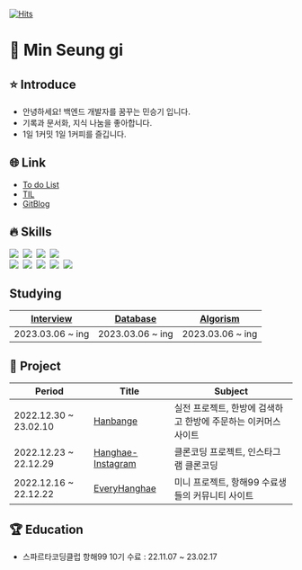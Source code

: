 <!-- <img align='rignt' src="http://mazassumnida.wtf/api/v2/generate_badge?boj=seungit">
 -->
[![Hits](https://hits.seeyoufarm.com/api/count/incr/badge.svg?url=https%3A%2F%2Fgithub.com%2FseunGit&count_bg=%233D4247&title_bg=%23A6A4A4&icon=&icon_color=%23FFFFFF&title=hits&edge_flat=false)](https://hits.seeyoufarm.com)
<h1> 🌱 Min Seung gi </h1>

## ⭐️ Introduce
- 안녕하세요! 백엔드 개발자를 꿈꾸는 민승기 입니다.
- 기록과 문서화, 지식 나눔을 좋아합니다.
- 1일 1커밋 1일 1커피를 즐깁니다.

## 🌐 **Link**
- [To do List](https://github.com/users/seunGit/projects/1)
- [TIL](https://github.com/seunGit/TIL-TodayILearned)
- [GitBlog](https://seungit.github.io/) 

  
## 🔥 **Skills**
<p align="left">
  <img src="https://img.shields.io/badge/html5-E34F26?style=for-the-badge&logo=html5&logoColor=white">&nbsp
  <img src="https://img.shields.io/badge/css-1572B6?style=for-the-badge&logo=css3&logoColor=white">&nbsp
  <img src="https://img.shields.io/badge/java-007396?style=for-the-badge&logo=java&logoColor=white">&nbsp
  <img src="https://img.shields.io/badge/spring-6DB33F?style=for-the-badge&logo=spring&logoColor=white">&nbsp
  <br>
  <img src="https://img.shields.io/badge/mysql-4479A1?style=for-the-badge&logo=mysql&logoColor=white">&nbsp
  <img src="https://img.shields.io/badge/gradle-02303A?style=for-the-badge&logo=gradle&logoColor=white">&nbsp
  <img src="https://img.shields.io/badge/aws-232F3E?style=for-the-badge&logo=amazonaws&logoColor=white">&nbsp
  <img src="https://img.shields.io/badge/github-181717?style=for-the-badge&logo=github&logoColor=white">&nbsp
  <img src="https://img.shields.io/badge/git-F05032?style=for-the-badge&logo=git&logoColor=white">&nbsp

<br>
 
## Studying
[Interview](https://github.com/Step-By-Step-Study-Group/Tech-Interview-Study)|[Database](https://github.com/seunGit/Database-Study)|[Algorism](https://github.com/seunGit/Algorism-Study)
--|--|--
2023.03.06 ~ ing|2023.03.06 ~ ing|2023.03.06 ~ ing

  
## 🌈 **Project**
Period|Title|Subject
--|---|---
2022.12.30 ~ 23.02.10|[Hanbange](https://github.com/Challenge-Hanbang-E)|실전 프로젝트, 한방에 검색하고 한방에 주문하는 이커머스 사이트
2022.12.23 ~ 22.12.29|[Hanghae-Instagram](https://github.com/seunGit/Hanghae-Instagram)|클론코딩 프로젝트, 인스타그램 클론코딩
2022.12.16 ~ 22.12.22|[EveryHanghae](https://github.com/seunGit/Everyhanghae)|미니 프로젝트, 항해99 수료생들의 커뮤니티 사이트

## 🏆 Education
- 스파르타코딩클럽 항해99 10기 수료 : 22.11.07 ~ 23.02.17


<!--
![HTML5](https://img.shields.io/badge/HTML5-E34F26.svg?&style=for-the-badge&logo=HTML5&logoColor=white)
![Java](https://img.shields.io/badge/Java-007396.svg?&style=for-the-badge&logo=Java&logoColor=white)
![CSS3](https://img.shields.io/badge/CSS3-1572B6.svg?&style=for-the-badge&logo=CSS3&logoColor=white)


[![Tech Blog Badge](http://img.shields.io/badge/-Tech%20blog-black?style=flat-square&logo=github&link=https://seungit.tistory.com/)](https://seungit.tistory.com/)
[![Gmail Badge](https://img.shields.io/badge/Gmail-d14836?style=flat-square&logo=Gmail&logoColor=white&link=mailto:minsg3669@gmail.com)](mailto:minsg3669@gmail.com)
[![Naver Badge](https://img.shields.io/badge/Naver-03C75A?style=flat-square&logo=Naver&logoColor=white&link=mailto:msg3669@naver.com)](mailto:msg3669@naver.com) -->

<!--
**seunGit/seunGit** is a ✨ _special_ ✨ repository because its `README.md` (this file) appears on your GitHub profile.

Here are some ideas to get you started:

- 🔭 I’m currently working on ...
- 🌱 I’m currently learning ...
- 👯 I’m looking to collaborate on ...
- 🤔 I’m looking for help with ...
- 💬 Ask me about ...
- 📫 How to reach me: ...
- 😄 Pronouns: ...
- ⚡ Fun fact: ...
-->
